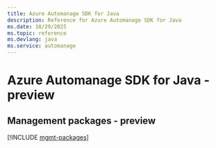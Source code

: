 ```yaml
---
title: Azure Automanage SDK for Java
description: Reference for Azure Automanage SDK for Java
ms.date: 10/29/2025
ms.topic: reference
ms.devlang: java
ms.service: automanage
---
```

# Azure Automanage SDK for Java - preview

## Management packages - preview
[!INCLUDE [mgmt-packages](automanage-mgmt-index.md)]